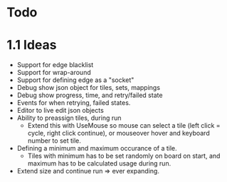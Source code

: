 # Todo

# 1.1 Ideas
- Support for edge blacklist
- Support for wrap-around
- Support for defining edge as a "socket"
- Debug show json object for tiles, sets, mappings
- Debug show progress, time, and retry/failed state
- Events for when retrying, failed states.
- Editor to live edit json objects
- Ability to preassign tiles, during run
  - Extend this with UseMouse so mouse can select a tile (left click = cycle, right click continue), or mouseover hover and keyboard number to set tile.
- Defining a minimum and maximum occurance of a tile.
  - Tiles with minimum has to be set randomly on board on start, and maximum has to be calculated usage during run.
- Extend size and continue run => ever expanding.